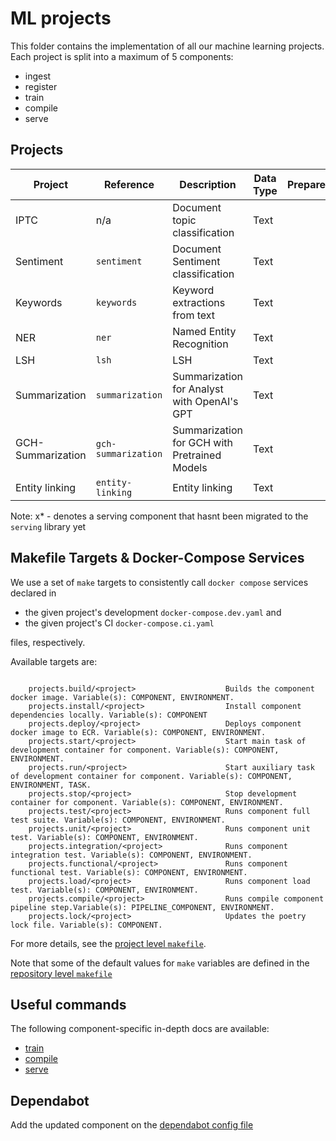# ML projects

This folder contains the implementation of all our machine learning projects. Each project is split
 into a maximum of 5 components:

- ingest
- register
- train
- compile
- serve

## Projects

| Project          | Reference          | Description                                 | Data Type | Prepare | Train | Compile | Serve |
| ---------------- | ------------------ | ------------------------------------------- | --------- | ------- | ----- | ------- | ----- |
| IPTC             | n/a                | Document topic classification               | Text      |         |       |         |       |
| Sentiment        | `sentiment`        | Document Sentiment classification           | Text      |         |   x   |    x    |   x   |
| Keywords         | `keywords`         | Keyword extractions from text               | Text      |         |   x   |    x    |   x   |
| NER              | `ner`              | Named Entity Recognition                    | Text      |         |   x   |    x    |   x   |
| LSH              | `lsh`              | LSH                                         | Text      |         |  n/a  |   n/a   |   x   |
| Summarization    | `summarization`    | Summarization for Analyst with OpenAI's GPT | Text      |         |       |         |   x*  |
| GCH-Summarization| `gch-summarization`| Summarization for GCH with Pretrained Models| Text      |         |   x   |    x    |   x*  |
| Entity linking   | `entity-linking`   | Entity linking                              | Text      |         |       |         |   x*  |

Note: x* - denotes a serving component that hasnt been migrated to the `serving` library yet

## Makefile Targets & Docker-Compose Services

We use a set of `make` targets to consistently call `docker compose` services declared in
- the given project's development `docker-compose.dev.yaml` and
- the given project's CI `docker-compose.ci.yaml`

files, respectively.

Available targets are:

```text

    projects.build/<project>                    Builds the component docker image. Variable(s): COMPONENT, ENVIRONMENT.
    projects.install/<project>                  Install component dependencies locally. Variable(s): COMPONENT
    projects.deploy/<project>                   Deploys component docker image to ECR. Variable(s): COMPONENT, ENVIRONMENT.
    projects.start/<project>                    Start main task of development container for component. Variable(s): COMPONENT, ENVIRONMENT.
    projects.run/<project>                      Start auxiliary task of development container for component. Variable(s): COMPONENT, ENVIRONMENT, TASK.
    projects.stop/<project>                     Stop development container for component. Variable(s): COMPONENT, ENVIRONMENT.
    projects.test/<project>                     Runs component full test suite. Variable(s): COMPONENT, ENVIRONMENT.
    projects.unit/<project>                     Runs component unit test. Variable(s): COMPONENT, ENVIRONMENT.
    projects.integration/<project>              Runs component integration test. Variable(s): COMPONENT, ENVIRONMENT.
    projects.functional/<project>               Runs component functional test. Variable(s): COMPONENT, ENVIRONMENT.
    projects.load/<project>                     Runs component load test. Variable(s): COMPONENT, ENVIRONMENT.
    projects.compile/<project>                  Runs compile component pipeline step.Variable(s): PIPELINE_COMPONENT, ENVIRONMENT.
    projects.lock/<project>                     Updates the poetry lock file. Variable(s): COMPONENT.

```

For more details, see the [project level `makefile`](./makefile.mk).

Note that some of the default values for `make` variables are defined in the
[repository level `makefile`](../Makefile)

## Useful commands

The following component-specific in-depth docs are available:
- [train](./docs/01_train.md)
- [compile](./docs/02_compile.md)
- [serve](./docs/03_serve.md)

## Dependabot

Add the updated component on the [dependabot config file](./../.github/dependabot.yaml)
